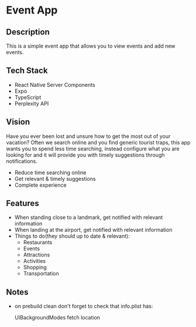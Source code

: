 # Event App

## Description

This is a simple event app that allows you to view events and add new events.

## Tech Stack

- React Native Server Components
- Expo
- TypeScript
- Perplexity API

## Vision

Have you ever been lost and unsure how to get the most out of your vacation? Often we search online and you find generic tourist traps, this app wants you to spend less time searching, instead configure what you are looking for and it will provide you with timely suggestions through notifications.

- Reduce time searching online
- Get relevant & timely suggestions
- Complete experience

## Features

- When standing close to a landmark, get notified with relevant information
- When landing at the airport, get notified with relevant information
- Things to do(they should up to date & relevant):
  - Restaurants
  - Events
  - Attractions
  - Activities
  - Shopping
  - Transportation

## Notes

- on prebuild clean don't forget to check that info.plist has:

  <key>UIBackgroundModes</key>
  <array>
  <string>fetch</string>
  <string>location</string>
  </array>
